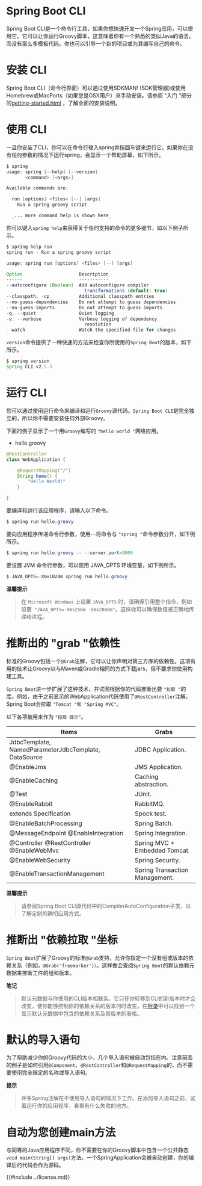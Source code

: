 # Spring Boot CLI

Spring Boot CLI是一个命令行工具，如果你想快速开发一个Spring应用，可以使用它。它可以让你运行Groovy脚本，这意味着你有一个熟悉的类似Java的语法，而没有那么多模板代码。你也可以引导一个新的项目或为其编写自己的命令。

# 安装 CLI

Spring Boot CLI（命令行界面）可以通过使用SDKMAN! (SDK管理器)或使用Homebrew或MacPorts（如果您是OSX用户）来手动安装。请参阅 "入门 "部分的[getting-started.html](https://docs.spring.io/spring-boot/docs/current/reference/html/getting-started.html#getting-started.installing.cli) ，了解全面的安装说明。

# 使用 CLI

一旦你安装了CLI，你可以在命令行输入spring并按回车键来运行它。如果你在没有任何参数的情况下运行spring，会显示一个帮助屏幕，如下所示。

```java
$ spring
usage: spring [--help] [--version]
       <command> [<args>]

Available commands are:

  run [options] <files> [--] [args]
    Run a spring groovy script

  _... more command help is shown here_

```
你可以键入`spring help`来获得关于任何支持的命令的更多细节，如以下例子所示。

```java
$ spring help run
spring run - Run a spring groovy script

usage: spring run [options] <files> [--] [args]

Option                     Description
------                     -----------
--autoconfigure [Boolean]  Add autoconfigure compiler
                             transformations (default: true)
--classpath, -cp           Additional classpath entries
--no-guess-dependencies    Do not attempt to guess dependencies
--no-guess-imports         Do not attempt to guess imports
-q, --quiet                Quiet logging
-v, --verbose              Verbose logging of dependency
                             resolution
--watch                    Watch the specified file for changes

```

`version`命令提供了一种快速的方法来检查你所使用的`Spring Boot`的版本，如下所示。

```java
$ spring version
Spring CLI v2.5.3
```

# 运行 CLI

您可以通过使用运行命令来编译和运行`Groovy`源代码。`Spring Boot CLI`是完全独立的，所以你不需要安装任何外部Groovy。

下面的例子显示了一个用`Groovy`编写的 `"hello world "`网络应用。

- hello.groovy

```java
@RestController
class WebApplication {

    @RequestMapping("/")
    String home() {
        "Hello World!"
    }

}

```
要编译和运行该应用程序，请输入以下命令。

```java
$ spring run hello.groovy
```

要向应用程序传递命令行参数，使用`--`将命令与 `"spring "`命令参数分开，如下例所示。

```java
$ spring run hello.groovy -- --server.port=9000

```

要设置 JVM 命令行参数，可以使用 JAVA_OPTS 环境变量，如下例所示。

```java
$ JAVA_OPTS=-Xmx1024m spring run hello.groovy

```

**温馨提示**
> 在 `Microsoft Windows` 上设置 `JAVA_OPTS` 时，请确保引用整个指令，例如设置` "JAVA_OPTS=-Xms256m -Xmx2048m"`。这样做可以确保数值被正确地传递给进程。

# 推断出的 "grab "依赖性

标准的Groovy包括一个`@Grab`注解，它可以让你声明对第三方库的依赖性。这项有用的技术让Groovy以与Maven或Gradle相同的方式下载jars，但不要求你使用构建工具。

`Spring Boot`进一步扩展了这种技术，并试图根据你的代码推断出要 `"拉取 "`的库。例如，由于之前显示的WebApplication代码使用了`@RestController`注解，Spring Boot会拉取 `"Tomcat "和 "Spring MVC"`。

以下各项被用来作为 `"拉取 提示"`。

| Items | Grabs |
|-----|-----|
|JdbcTemplate, NamedParameterJdbcTemplate, DataSource| JDBC Application.   |
| @EnableJms | JMS Application.   |
| @EnableCaching | Caching abstraction.   |
| @Test | JUnit.   |
| @EnableRabbit | RabbitMQ.   |
|extends Specification| Spock test.   |
| @EnableBatchProcessing | Spring Batch.   |
| @MessageEndpoint @EnableIntegration |Spring Integration.   |
| @Controller @RestController @EnableWebMvc |Spring MVC + Embedded Tomcat.   |
| @EnableWebSecurity |Spring Security.   |
| @EnableTransactionManagement |Spring Transaction Management.   |

**温馨提示**
>请参阅Spring Boot CLI源代码中的CompilerAutoConfiguration子类，以了解定制的确切应用方式。


# 推断出 "依赖拉取 "坐标

`Spring Boot`扩展了Groovy的标准`@Grab`支持，允许你指定一个没有组或版本的依赖关系（例如，`@Grab('freemarker')）`。这样做会查阅`Spring Boot`的默认依赖元数据来推断工件的组和版本。

**笔记**
>默认元数据与你使用的CLI版本相联系。它只在你转移到CLI的新版本时才会改变，使你能够控制你的依赖关系的版本何时改变。在[附录](https://docs.spring.io/spring-boot/docs/current/reference/html/dependency-versions.html#dependency-versions )中可以找到一个显示默认元数据中包含的依赖关系及其版本的表格。


# 默认的导入语句

为了帮助减少你的Groovy代码的大小，几个导入语句被自动包括在内。注意前面的例子是如何引用`@Component`、`@RestController`和`@RequestMapping`的，而不需要使用完全限定的名称或导入语句。

**提示**
>许多Spring注解在不使用导入语句的情况下工作。在添加导入语句之前，试着运行你的应用程序，看看有什么失败的地方。

# 自动为您创建main方法

与同等的Java应用程序不同，你不需要在你的Groovy脚本中包含一个公共静态`void main(String[] args)`方法。一个SpringApplication会被自动创建，你的编译后的代码会作为源码。



{{#include ../license.md}}